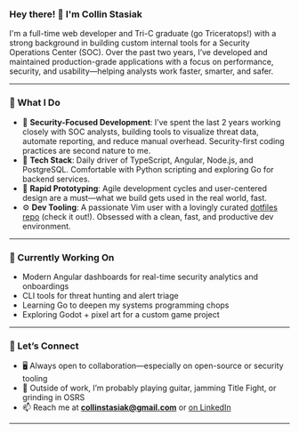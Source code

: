 ### Hey there! 👋 I'm Collin Stasiak

I'm a full-time web developer and Tri-C graduate (go Triceratops!) with a strong background in building custom internal tools for a Security Operations Center (SOC). Over the past two years, I’ve developed and maintained production-grade applications with a focus on performance, security, and usability—helping analysts work faster, smarter, and safer.

---

### 🧠 What I Do

- 🔐 **Security-Focused Development**: I’ve spent the last 2 years working closely with SOC analysts, building tools to visualize threat data, automate reporting, and reduce manual overhead. Security-first coding practices are second nature to me.
- 🧰 **Tech Stack**: Daily driver of TypeScript, Angular, Node.js, and PostgreSQL. Comfortable with Python scripting and exploring Go for backend services.
- 🧪 **Rapid Prototyping**: Agile development cycles and user-centered design are a must—what we build gets used in the real world, fast.
- ⚙️ **Dev Tooling**: A passionate Vim user with a lovingly curated [dotfiles repo](https://github.com/gbc-collib/dotfiles) (check it out!). Obsessed with a clean, fast, and productive dev environment.

---

### 🚀 Currently Working On

- Modern Angular dashboards for real-time security analytics and onboardings
- CLI tools for threat hunting and alert triage
- Learning Go to deepen my systems programming chops
- Exploring Godot + pixel art for a custom game project

---

### 💬 Let’s Connect

- 🖥️ Always open to collaboration—especially on open-source or security tooling
- 🎸 Outside of work, I’m probably playing guitar, jamming Title Fight, or grinding in OSRS
- 📫 Reach me at **collinstasiak@gmail.com** or [on LinkedIn](https://www.linkedin.com/in/collin-stasiak/)

---

